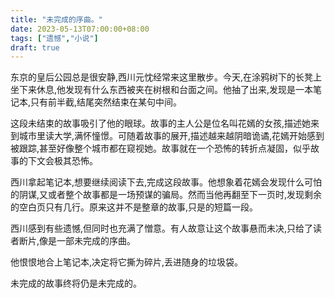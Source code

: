 ```yaml
---
title: "未完成的序曲。"
date: 2023-05-13T07:00:00+08:00
tags: ["遗憾","小说"]
draft: true
---
```


东京的皇后公园总是很安静,西川元忱经常来这里散步。今天,在涂鸦树下的长凳上坐下来休息,他发现有什么东西被夹在树根和台面之间。他抽了出来,发现是一本笔记本,只有前半截,结尾突然结束在某句中间。 

这段未结束的故事吸引了他的眼球。故事的主人公是位名叫花嫣的女孩,描述她来到城市里读大学,满怀憧憬。可随着故事的展开,描述越来越阴暗诡谲,花嫣开始感到被跟踪,甚至好像整个城市都在窥视她。故事就在一个恐怖的转折点凝固，似乎故事的下文会极其恐怖。

西川拿起笔记本,想要继续阅读下去,完成这段故事。他想象着花嫣会发现什么可怕的阴谋,又或者整个故事都是一场预谋的骗局。然而当他再翻至下一页时,发现剩余的空白页只有几行。原来这并不是整章的故事,只是的短篇一段。

西川感到有些遗憾,但同时也充满了憎意。有人故意让这个故事悬而未决,只给了读者断片,像是一部未完成的序曲。

他恨恨地合上笔记本,决定将它撕为碎片,丢进随身的垃圾袋。 

未完成的故事终将仍是未完成的。